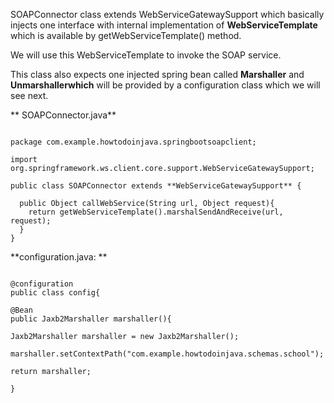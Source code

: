 
SOAPConnector class extends WebServiceGatewaySupport which basically injects one interface with internal 
implementation of **WebServiceTemplate** which is available by getWebServiceTemplate() method.

We will use this WebServiceTemplate to invoke the SOAP service.

This class also expects one injected spring bean called **Marshaller** and **Unmarshallerwhich** will be provided by a configuration class which we will see next.


**
SOAPConnector.java**

```

package com.example.howtodoinjava.springbootsoapclient;
 
import org.springframework.ws.client.core.support.WebServiceGatewaySupport;
 
public class SOAPConnector extends **WebServiceGatewaySupport** {
 
  public Object callWebService(String url, Object request){
    return getWebServiceTemplate().marshalSendAndReceive(url, request);
  }
}

```

**configuration.java:
**

```

@configuration
public class config{

@Bean
public Jaxb2Marshaller marshaller(){

Jaxb2Marshaller marshaller = new Jaxb2Marshaller();

marshaller.setContextPath("com.example.howtodoinjava.schemas.school");

return marshaller;

}




```
